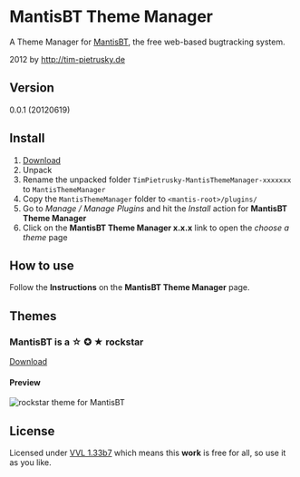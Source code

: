# MantisBT Theme Manager

A Theme Manager for [MantisBT](http://www.mantisbt.org/), the free web-based bugtracking system.

2012 by http://tim-pietrusky.de

## Version

0.0.1 (20120619)

## Install

1. [Download](http://github.com/TimPietrusky/MantisThemeManager/zipball/master)
2. Unpack
3. Rename the unpacked folder `TimPietrusky-MantisThemeManager-xxxxxxx` to `MantisThemeManager`
4. Copy the `MantisThemeManager` folder to `<mantis-root>/plugins/`
5. Go to *Manage / Manage Plugins* and hit the *Install* action for **MantisBT Theme Manager**
6. Click on the **MantisBT Theme Manager x.x.x** link to open the *choose a theme* page

## How to use

Follow the **Instructions** on the **MantisBT Theme Manager** page.

## Themes

### MantisBT is a ☆ ✪ ★ rockstar

[Download](http://github.com/TimPietrusky/MantisThemeManager/zipball/master)

#### Preview

![rockstar theme for MantisBT](http://github.com/TimPietrusky/mantisbt-is-a-rockstar/blob/master/rockstar/rockstar.png)


## License

Licensed under [VVL 1.33b7](http://tim-pietrusky.de/license) which means this **work** is free for all, so use it as you like.